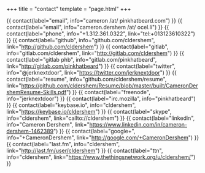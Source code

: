 +++
title = "contact"
template = "page.html"
+++

<table class="table is-striped">
  <tbody>

  {{ contact(label="email", info="cameron /at/ pinkhatbeard.com") }}
  {{ contact(label="email", info="cameron.dershem /at/ ocel.li") }}
  {{ contact(label="phone", info="+1.312.361.0322", link="tel:+013123610322") }}
  {{ contact(label="github", info="github.com/cldershem", link="http://github.com/cldershem") }}
  {{ contact(label="gitlab", info="gitlab.com/cldershem", link="http://gitlab.com/cldershem") }}
  {{ contact(label="gitlab phb", info="gitlab.com/pinkhatbeard", link="http://gitlab.com/pinkhatbeard") }}
  {{ contact(label="twitter", info="@jerknextdoor", link="https://twitter.com/jerknextdoor") }}
  {{ contact(label="resume", info="github.com/cldershem/resume", link="https://github.com/cldershem/Resume/blob/master/built/CameronDershemResume-Skills.pdf") }}
  {{ contact(label="freenode", info="jerknextdoor") }}
  {{ contact(label="irc.mozilla", info="pinkhatbeard") }}
  {{ contact(label="keybase.io", info="cldershem", link="https://keybase.io/cldershem") }}
  {{ contact(label="skype", info="cldershem", link="callto://cldershem") }}
  {{ contact(label="linkedin", info="Cameron Dershem", link="https://www.linkedin.com/in/cameron-dershem-1462389") }}
  {{ contact(label="google+", info="+CameronDershem", link="http://google.com/+CameronDershem") }}
  {{ contact(label="last.fm", info="cldershem", link="http://last.fm/user/cldershem") }}
  {{ contact(label="ttn", info="cldershem", link="https://www.thethingsnetwork.org/u/cldershem/") }}

  </tbody>

</table>
